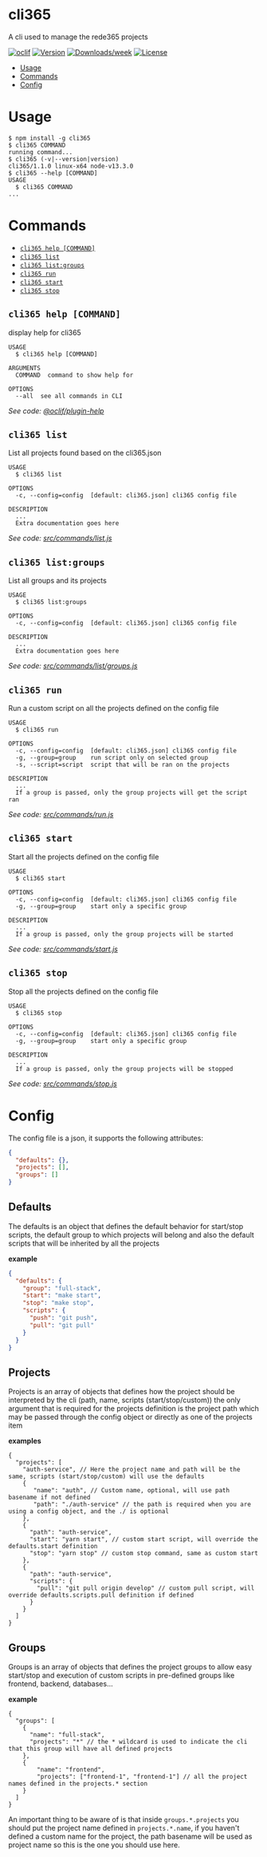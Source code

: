 cli365
======

A cli used to manage the rede365 projects

[![oclif](https://img.shields.io/badge/cli-oclif-brightgreen.svg)](https://oclif.io)
[![Version](https://img.shields.io/npm/v/cli365.svg)](https://npmjs.org/package/cli365)
[![Downloads/week](https://img.shields.io/npm/dw/cli365.svg)](https://npmjs.org/package/cli365)
[![License](https://img.shields.io/npm/l/cli365.svg)](https://github.com/BRKsReginaldo/cli365/blob/master/package.json)

<!-- toc -->
* [Usage](#usage)
* [Commands](#commands)
* [Config](#config)
<!-- tocstop -->
# Usage
<!-- usage -->
```sh-session
$ npm install -g cli365
$ cli365 COMMAND
running command...
$ cli365 (-v|--version|version)
cli365/1.1.0 linux-x64 node-v13.3.0
$ cli365 --help [COMMAND]
USAGE
  $ cli365 COMMAND
...
```
<!-- usagestop -->
# Commands
<!-- commands -->
* [`cli365 help [COMMAND]`](#cli365-help-command)
* [`cli365 list`](#cli365-list)
* [`cli365 list:groups`](#cli365-listgroups)
* [`cli365 run`](#cli365-run)
* [`cli365 start`](#cli365-start)
* [`cli365 stop`](#cli365-stop)

## `cli365 help [COMMAND]`

display help for cli365

```
USAGE
  $ cli365 help [COMMAND]

ARGUMENTS
  COMMAND  command to show help for

OPTIONS
  --all  see all commands in CLI
```

_See code: [@oclif/plugin-help](https://github.com/oclif/plugin-help/blob/v2.2.3/src/commands/help.ts)_

## `cli365 list`

List all projects found based on the cli365.json

```
USAGE
  $ cli365 list

OPTIONS
  -c, --config=config  [default: cli365.json] cli365 config file

DESCRIPTION
  ...
  Extra documentation goes here
```

_See code: [src/commands/list.js](https://github.com/BRKsReginaldo/cli365/blob/v1.1.0/src/commands/list.js)_

## `cli365 list:groups`

List all groups and its projects

```
USAGE
  $ cli365 list:groups

OPTIONS
  -c, --config=config  [default: cli365.json] cli365 config file

DESCRIPTION
  ...
  Extra documentation goes here
```

_See code: [src/commands/list/groups.js](https://github.com/BRKsReginaldo/cli365/blob/v1.1.0/src/commands/list/groups.js)_

## `cli365 run`

Run a custom script on all the projects defined on the config file

```
USAGE
  $ cli365 run

OPTIONS
  -c, --config=config  [default: cli365.json] cli365 config file
  -g, --group=group    run script only on selected group
  -s, --script=script  script that will be ran on the projects

DESCRIPTION
  ...
  If a group is passed, only the group projects will get the script ran
```

_See code: [src/commands/run.js](https://github.com/BRKsReginaldo/cli365/blob/v1.1.0/src/commands/run.js)_

## `cli365 start`

Start all the projects defined on the config file

```
USAGE
  $ cli365 start

OPTIONS
  -c, --config=config  [default: cli365.json] cli365 config file
  -g, --group=group    start only a specific group

DESCRIPTION
  ...
  If a group is passed, only the group projects will be started
```

_See code: [src/commands/start.js](https://github.com/BRKsReginaldo/cli365/blob/v1.1.0/src/commands/start.js)_

## `cli365 stop`

Stop all the projects defined on the config file

```
USAGE
  $ cli365 stop

OPTIONS
  -c, --config=config  [default: cli365.json] cli365 config file
  -g, --group=group    start only a specific group

DESCRIPTION
  ...
  If a group is passed, only the group projects will be stopped
```

_See code: [src/commands/stop.js](https://github.com/BRKsReginaldo/cli365/blob/v1.1.0/src/commands/stop.js)_
<!-- commandsstop -->

# Config

The config file is a json, it supports the following attributes:

```json
{
  "defaults": {}, 
  "projects": [],
  "groups": []
}
```

## Defaults

The defaults is an object that defines the default behavior for start/stop scripts, the default group to which projects will belong
and also the default scripts that will be inherited by all the projects

**example**
```json
{
  "defaults": {
    "group": "full-stack",
    "start": "make start",
    "stop": "make stop",
    "scripts": {
      "push": "git push",
      "pull": "git pull"
    }
  }
}
```

## Projects

Projects is an array of objects that defines how the project should be interpreted by the cli (path, name, scripts (start/stop/custom))
the only argument that is required for the projects definition is the project path which may be passed through the config object or directly as
one of the projects item

**examples**
```text
{
  "projects": [
    "auth-service", // Here the project name and path will be the same, scripts (start/stop/custom) will use the defaults
    {
       "name": "auth", // Custom name, optional, will use path basename if not defined
       "path": "./auth-service" // the path is required when you are using a config object, and the ./ is optional
    },
    {
      "path": "auth-service",
      "start": "yarn start", // custom start script, will override the defaults.start definition
      "stop": "yarn stop" // custom stop command, same as custom start
    },
    {
      "path": "auth-service",
      "scripts": {
        "pull": "git pull origin develop" // custom pull script, will override defaults.scripts.pull definition if defined
      }
    }
  ]
}
```

## Groups

Groups is an array of objects that defines the project groups to allow easy start/stop and execution of custom scripts
in pre-defined groups like frontend, backend, databases...

**example**
```
{
  "groups": [
    {
      "name": "full-stack",
      "projects": "*" // the * wildcard is used to indicate the cli that this group will have all defined projects
    },
    {
        "name": "frontend",
        "projects": ["frontend-1", "frontend-1"] // all the project names defined in the projects.* section
    }   
  ]
}
```

An important thing to be aware of is that inside `groups.*.projects` you should put the project name defined in 
`projects.*.name`, if you haven't defined a custom name for the project, the path basename will be used as project name 
so this is the one you should use here.
